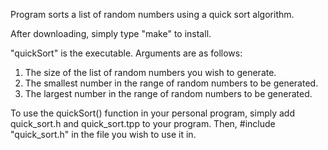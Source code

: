 Program sorts a list of random numbers using a quick sort algorithm.

After downloading, simply type "make" to install.

"quickSort" is the executable. Arguments are as follows:

1. The size of the list of random numbers you wish to generate.
2. The smallest number in the range of random numbers to be generated.
3. The largest number in the range of random numbers to be generated.

To use the quickSort() function in your personal program, simply add quick_sort.h and quick_sort.tpp to your program. Then, #include "quick_sort.h" in the file you wish to use it in.
